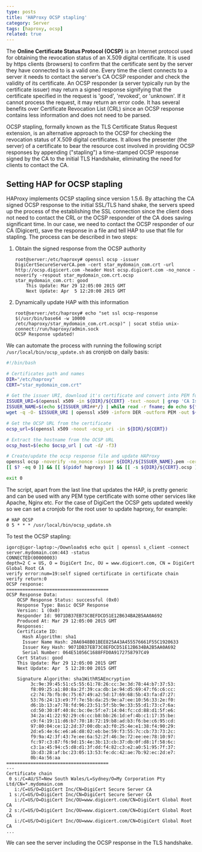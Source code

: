 ```yaml
---
type: posts
title: 'HAProxy OCSP stapling'
category: Server
tags: [haproxy, ocsp]
related: true
---
```


The **Online Certificate Status Protocol (OCSP)** is an Internet protocol used for obtaining the revocation status of an X.509 digital certificate.  It is used by https clients (browsers) to confirm that the certificate sent by the server they have connected to is a valid one. Every time the client connects to a server it needs to contact the server's CA OCSP responder and check the validity of its certificate. An OCSP responder (a server typically run by the certificate issuer) may return a signed response signifying that the certificate specified in the request is 'good', 'revoked', or 'unknown'. If it cannot process the request, it may return an error code. It has several benefits over Certificate Revocation List (CRL) since an OCSP response contains less information and does not need to be parsed.

OCSP stapling, formally known as the TLS Certificate Status Request extension, is an alternative approach to the OCSP for checking the revocation status of X.509 digital certificates. It allows the presenter (the server) of a certificate to bear the resource cost involved in providing OCSP responses by appending ("stapling") a time-stamped OCSP response signed by the CA to the initial TLS Handshake, eliminating the need for clients to contact the CA.

## Setting HAP for OCSP stapling

HAProxy implements OCSP stapling since version 1.5.6. By attaching the CA signed OCSP response to the initial SSL/TLS hand shake, the servers speed up the process of the establishing the SSL connection since the client does not need to contact the CRL or the OCSP responder of the CA does saving significant time. In our case, we need to contact the OCSP responder of our CA (Digicert), save the response in a file and tell HAP to use that file for stapling. The process can be described in two steps:

1.  Obtain the signed response from the OCSP authority

    ```
    root@server:/etc/haproxy# openssl ocsp -issuer DigiCertSecureServerCA.pem -cert star_mydomain_com.crt -url http://ocsp.digicert.com -header Host ocsp.digicert.com -no_nonce -noverify -respout star_mydomain_com.crt.ocsp
    star_mydomain_com.crt: good
        This Update: Mar 29 12:05:00 2015 GMT
        Next Update: Apr  5 12:20:00 2015 GMT
    ```

2.  Dynamically update HAP with this information

    ```
    root@server:/etc/haproxy# echo "set ssl ocsp-response $(/usr/bin/base64 -w 10000 /etc/haproxy/star_mydomain_com.crt.ocsp)" | socat stdio unix-connect:/run/haproxy/admin.sock
    OCSP Response updated!
    ```

We can automate the process with running the following script `/usr/local/bin/ocsp_update.sh` as cronjob on daily basis:

```bash
#!/bin/bash

# Certificates path and names
DIR="/etc/haproxy"
CERT="star_mydomain_com.crt"

# Get the issuer URI, download it's certificate and convert into PEM format
ISSUER_URI=$(openssl x509 -in ${DIR}/${CERT} -text -noout | grep 'CA Issuers' | cut -d: -f2,3)
ISSUER_NAME=$(echo ${ISSUER_URI##*/} | while read -r fname; do echo ${fname%.*}; done)
wget -q -O- $ISSUER_URI | openssl x509 -inform DER -outform PEM -out ${DIR}/${ISSUER_NAME}.pem

# Get the OCSP URL from the certificate
ocsp_url=$(openssl x509 -noout -ocsp_uri -in ${DIR}/${CERT})

# Extract the hostname from the OCSP URL
ocsp_host=$(echo $ocsp_url | cut -d/ -f3)

# Create/update the ocsp response file and update HAProxy
openssl ocsp -noverify -no_nonce -issuer ${DIR}/${ISSUER_NAME}.pem -cert ${DIR}/${CERT} -url $ocsp_url -header Host $ocsp_host -respout ${DIR}/${CERT}.ocsp
[[ $? -eq 0 ]] && [[ $(pidof haproxy) ]] && [[ -s ${DIR}/${CERT}.ocsp ]] && echo "set ssl ocsp-response $(/usr/bin/base64 -w 10000 ${DIR}/${CERT}.ocsp)" | socat stdio unix-connect:/run/haproxy/admin.sock

exit 0
```

The script, apart from the last line that updates the HAP, is pretty generic and can be used with any PEM type certificate with some other services like Apache, Nginx etc. For the case of DigiCert the OCSP gets updated weekly so we can set a cronjob for the root user to update haproxy, for example:

```
# HAP OCSP
0 5 * * * /usr/local/bin/ocsp_update.sh
```

To test the OCSP stapling:

```
igorc@igor-laptop:~/Downloads$ echo quit | openssl s_client -connect server.mydomain.com:443 -status
CONNECTED(00000003)
depth=2 C = US, O = DigiCert Inc, OU = www.digicert.com, CN = DigiCert Global Root CA
verify error:num=19:self signed certificate in certificate chain
verify return:0
OCSP response:
======================================
OCSP Response Data:
    OCSP Response Status: successful (0x0)
    Response Type: Basic OCSP Response
    Version: 1 (0x0)
    Responder Id: 9071DB37EB73C8EFDCD51E12B634BA2B5AA0A692
    Produced At: Mar 29 12:05:00 2015 GMT
    Responses:
    Certificate ID:
      Hash Algorithm: sha1
      Issuer Name Hash: 20A6948B01BEE825A43A455576661F55C1920633
      Issuer Key Hash: 9071DB37EB73C8EFDCD51E12B634BA2B5AA0A692
      Serial Number: 064E51056C1688FFD0A9172758797C49
    Cert Status: good
    This Update: Mar 29 12:05:00 2015 GMT
    Next Update: Apr  5 12:20:00 2015 GMT
 
    Signature Algorithm: sha1WithRSAEncryption
         3c:9e:39:45:51:c5:55:61:78:26:cc:3e:3d:78:44:b7:37:53:
         f8:09:25:a1:80:8a:2f:39:ca:db:1e:94:d5:69:47:f6:c6:cc:
         c2:74:7b:fb:0c:75:67:49:a2:5d:17:69:68:5b:43:fa:d7:27:
         53:76:24:13:e9:7f:7e:5b:da:25:9e:a7:ee:10:56:33:2e:f0:
         d6:1b:13:a7:78:fd:96:23:51:5f:5b:9e:33:55:d1:73:c7:6a:
         cd:50:30:8f:40:8c:bc:0e:5f:e7:14:04:fc:cd:88:d1:5f:e6:
         34:2a:41:22:92:29:c6:cc:b8:bb:26:1d:ef:4b:c1:17:35:be:
         c9:f4:19:11:d6:b7:70:18:72:19:b8:ad:b3:f6:be:c6:95:cd:
         97:80:04:ce:12:2d:37:00:db:a3:f0:25:4e:e1:38:f4:90:29:
         2d:e5:4e:6c:e6:a6:d8:02:eb:be:59:f3:55:7c:cb:73:73:2c:
         f9:9a:42:3f:43:7e:ee:6a:52:2f:46:3e:72:ee:ee:78:10:97:
         fc:97:c3:87:f6:9d:15:4e:3b:13:cb:37:db:0f:d8:1f:58:6c:
         c3:1a:45:94:c5:d8:d1:3f:dd:f4:82:c3:e2:a0:51:95:7f:37:
         1b:d3:28:af:bc:23:05:13:53:fe:dc:42:ae:7b:92:ec:2d:e7:
         0b:4a:56:aa
======================================
---
Certificate chain
 0 s:/C=AU/ST=New South Wales/L=Sydney/O=My Corporation Pty Ltd/CN=*.mydomain.com
   i:/C=US/O=DigiCert Inc/CN=DigiCert Secure Server CA
 1 s:/C=US/O=DigiCert Inc/CN=DigiCert Secure Server CA
   i:/C=US/O=DigiCert Inc/OU=www.digicert.com/CN=DigiCert Global Root CA
 2 s:/C=US/O=DigiCert Inc/OU=www.digicert.com/CN=DigiCert Global Root CA
   i:/C=US/O=DigiCert Inc/OU=www.digicert.com/CN=DigiCert Global Root CA
...
```

We can see the server including the OCSP response in the TLS handshake.
